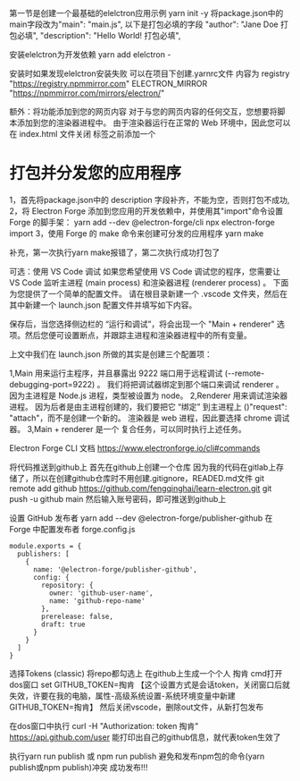 第一节是创建一个最基础的elelctron应用示例
yarn init -y 
将package.json中的main字段改为"main": "main.js",
以下是打包必填的字段
"author": "Jane Doe 打包必填",
"description": "Hello World! 打包必填",

安装elelctron为开发依赖
yarn add elelctron -

安装时如果发现elelctron安装失败
可以在项目下创建.yarnrc文件
内容为
registry "https://registry.npmmirror.com"
ELECTRON_MIRROR "https://npmmirror.com/mirrors/electron/"


额外：将功能添加到您的网页内容
对于与您的网页内容的任何交互，您想要将脚本添加到您的渲染器进程中。 由于渲染器运行在正常的 Web 环境中，因此您可以在 index.html 文件关闭 </body> 标签之前添加一个 <script> 标签，来包括您想要的任意脚本：
<script src="./renderer.js"></script>


# 打包并分发您的应用程序
1，首先将package.json中的 description 字段补齐，不能为空，否则打包不成功,
2，将 Electron Forge 添加到您应用的开发依赖中，并使用其"import"命令设置 Forge 的脚手架：
yarn add --dev @electron-forge/cli
npx electron-forge import
3，使用 Forge 的 make 命令来创建可分发的应用程序
yarn make

补充，第一次执行yarn make报错了，第二次执行成功打包了

可选：使用 VS Code 调试
如果您希望使用 VS Code 调试您的程序，您需要让 VS Code 监听主进程 (main process) 和渲染器进程 (renderer process) 。 下面为您提供了一个简单的配置文件。 请在根目录新建一个 .vscode 文件夹，然后在其中新建一个 launch.json 配置文件并填写如下内容。

保存后，当您选择侧边栏的 “运行和调试”，将会出现一个 "Main + renderer" 选项。然后您便可设置断点，并跟踪主进程和渲染器进程中的所有变量。

上文中我们在 launch.json 所做的其实是创建三个配置项：

1,Main 用来运行主程序，并且暴露出 9222 端口用于远程调试 (--remote-debugging-port=9222) 。 我们将把调试器绑定到那个端口来调试 renderer 。 因为主进程是 Node.js 进程，类型被设置为 node。
2,Renderer 用来调试渲染器进程。 因为后者是由主进程创建的，我们要把它 “绑定” 到主进程上 ()"request": "attach"，而不是创建一个新的。 渲染器是 web 进程，因此要选择 chrome 调试器。
3,Main + renderer 是一个 复合任务，可以同时执行上述任务。


Electron Forge CLI 文档 https://www.electronforge.io/cli#commands

将代码推送到github上
首先在github上创建一个仓库
因为我的代码在gitlab上存储了，所以在创建github仓库时不用创建.gitignore，READED.md文件
git remote add github https://github.com/fengqinghai/learn-electron.git
git push -u github main
然后输入账号密码，即可推送到github上

设置 GitHub 发布者
yarn add --dev @electron-forge/publisher-github
在 Forge 中配置发布者
forge.config.js
```
module.exports = {
  publishers: [
    {
      name: '@electron-forge/publisher-github',
      config: {
        repository: {
          owner: 'github-user-name',
          name: 'github-repo-name'
        },
        prerelease: false,
        draft: true
      }
    }
  ]
}
```
选择Tokens (classic)  将repo都勾选上
在github上生成一个个人 掏肯
cmd打开dos窗口 set GITHUB_TOKEN=掏肯 【这个设置方式是会话token，关闭窗口后就失效，许要在我的电脑，属性-高级系统设置-系统环境变量中新建 GITHUB_TOKEN=掏肯】
然后关闭vscode，删除out文件，从新打包发布

在dos窗口中执行 curl -H "Authorization: token 掏肯" https://api.github.com/user
能打印出自己的github信息，就代表token生效了

执行yarn run publish 或 npm run publish 避免和发布npm包的命令(yarn publish或npm publish)冲突
成功发布!!!



